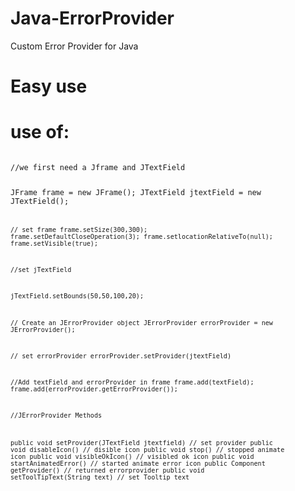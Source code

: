 # Java-ErrorProvider
Custom Error Provider for Java

# Easy use
# use of:
<code>
//we first need a Jframe and JTextField

JFrame frame = new JFrame();
JTextField jtextField = new JTextField(); <code/>

// set frame
frame.setSize(300,300);
        frame.setDefaultCloseOperation(3);
        frame.setlocationRelativeTo(null);
        frame.setVisible(true);


//set jTextField

jTextField.setBounds(50,50,100,20);


// Create an JErrorProvider object 
 JErrorProvider errorProvider = new JErrorProvider();

// set errorProvider
 errorProvider.setProvider(jtextField) 

//Add textField and errorProvider in frame
frame.add(textField);
      frame.add(errorProvider.getErrorProvider());


//JErrorProvider Methods

public void setProvider(JTextField jtextfield) // set provider
public void disableIcon() // disible icon
public void stop() // stopped animate icon
public void visibleOkIcon() // visibled ok icon
public void startAnimatedError() // started animate error icon 
public Component getProvider() // returned errorprovider
public void setToolTipText(String text) // set Tooltip text
</code>

